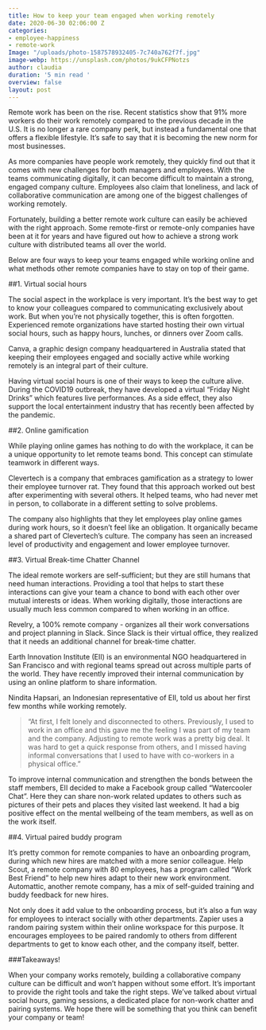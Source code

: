 ```yaml
---
title: How to keep your team engaged when working remotely
date: 2020-06-30 02:06:00 Z
categories:
- employee-happiness
- remote-work
Image: "/uploads/photo-1587578932405-7c740a762f7f.jpg"
image-webp: https://unsplash.com/photos/9ukCFPNotzs
author: claudia
duration: '5 min read '
overview: false
layout: post
---
```


Remote work has been on the rise. Recent statistics show that 91% more workers do their work remotely compared to the previous decade in the U.S. It is no longer a rare company perk, but instead a fundamental one that offers a flexible lifestyle. It’s safe to say that it is becoming the new norm for most businesses.

<!--more-->

As more companies have people work remotely, they quickly find out that it comes with new challenges for both managers and employees. With the teams communicating digitally, it can become difficult to maintain a strong, engaged company culture. Employees also claim that loneliness, and lack of collaborative communication are among one of the biggest challenges of working remotely. 

Fortunately, building a better remote work culture can easily be achieved with the right approach. Some remote-first or remote-only companies have been at it for years and have figured out how to achieve a strong work culture with distributed teams all over the world.

Below are four ways to keep your teams engaged while working online and what methods other remote companies have to stay on top of their game. 

##1. Virtual social hours

The social aspect in the workplace is very important. It’s the best way to get to know your colleagues compared to communicating exclusively about work. But when you’re not physically together, this is often forgotten. Experienced remote organizations have started hosting their own virtual social hours, such as happy hours, lunches, or dinners over Zoom calls.

Canva, a graphic design company headquartered in Australia stated that keeping their employees engaged and socially active while working remotely is an integral part of their culture.

Having virtual social hours is one of their ways to keep the culture alive. During the COVID19 outbreak, they have developed a virtual “Friday Night Drinks” which features live performances. As a side effect, they also support the local entertainment industry that has recently been affected by the pandemic. 

##2. Online gamification

While playing online games has nothing to do with the workplace, it can be a unique opportunity to let  remote teams bond. This concept can stimulate teamwork in different ways.

Clevertech is a company that embraces gamification as a strategy to lower their employee turnover rat. They found that this approach worked out best after experimenting with several others. It helped teams, who had never met in person, to collaborate in a different setting to solve problems. 

The company also highlights that they let employees play online games during work hours, so it doesn’t feel like an obligation. It organically became a shared part of Clevertech’s culture. The company has seen an increased level of productivity and engagement and lower employee turnover.

##3. Virtual Break-time Chatter Channel

The ideal remote workers are self-sufficient; but they are still humans that need human interactions. Providing a tool that helps to start these interactions can give your team a chance to bond with each other over mutual interests or ideas. When working digitally, those interactions are usually much less common compared to when working in an office. 

Revelry, a 100% remote company - organizes all their work conversations and project planning in Slack. Since Slack is their virtual office, they realized that it needs an additional channel for  break-time chatter.

Earth Innovation Institute (EII) is an environmental NGO headquartered in San Francisco and with regional teams spread out across multiple parts of the world. They have recently improved their internal communication by using an online platform to share information.


Nindita Hapsari, an Indonesian representative of EII, told us about her first few months while working remotely. 

> “At first, I felt lonely and disconnected to others. Previously, I used to work in an office and this gave me the feeling I was part of my team and the company. Adjusting to remote work was a pretty big deal. It was hard to get a quick response from others, and I missed having informal conversations that I used to have with co-workers in a physical office.”

To improve internal communication and strengthen the bonds between the staff members, EII decided to make a Facebook group called “Watercooler Chat”. Here they can share non-work related updates to others such as pictures of their pets and places they visited last weekend. It had a big positive effect on the mental wellbeing of the team members, as well as on the work itself.

##4. Virtual paired buddy program 

It’s pretty common for remote companies to have an onboarding program, during which new hires are matched with a more senior colleague. Help Scout, a remote company with 80 employees, has a program called “Work Best Friend” to help new hires adapt to their new work environment. Automattic, another remote company, has a mix of self-guided training and buddy feedback for new hires.

Not only does it add value to the onboarding process, but it’s also a fun way for employees to interact socially with other departments. Zapier uses a random pairing system within their online workspace for this purpose. It encourages employees to be paired randomly to others from different departments to get to know each other, and the company itself, better. 

###Takeaways!

When your company works remotely, building a collaborative company culture can be difficult and won’t happen without some effort. It’s important to provide the right tools and take the right steps. We’ve talked about virtual social hours, gaming sessions, a dedicated place for non-work chatter and pairing systems. We hope there will be something that you think can benefit your company or team!